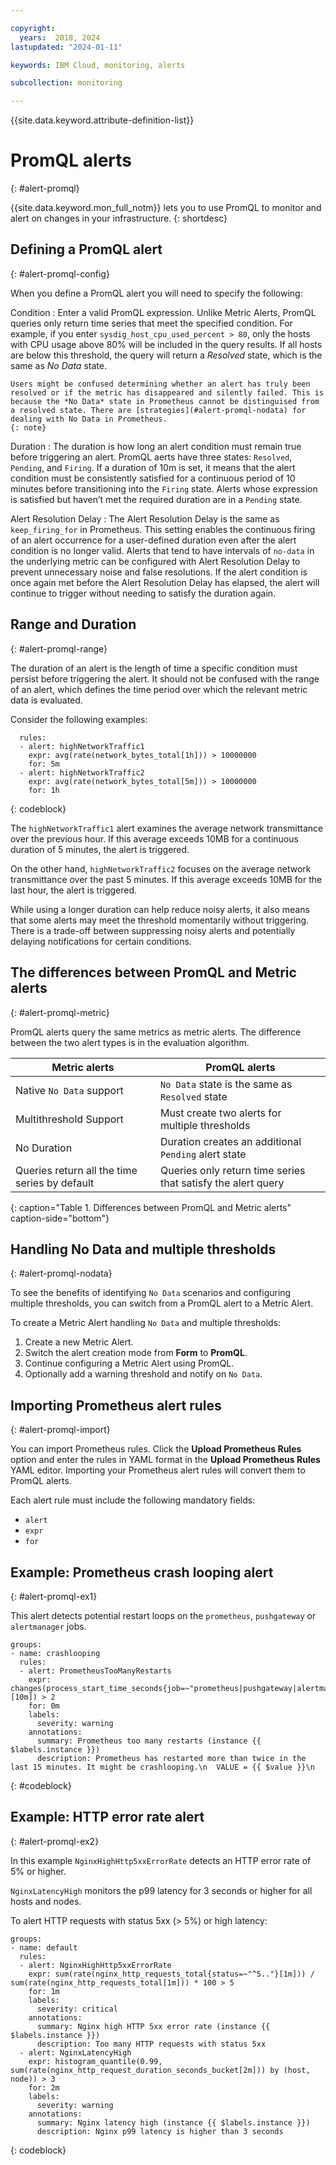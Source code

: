 ```yaml
---

copyright:
  years:  2018, 2024
lastupdated: "2024-01-11"

keywords: IBM Cloud, monitoring, alerts

subcollection: monitoring

---
```


{{site.data.keyword.attribute-definition-list}}

# PromQL alerts
{: #alert-promql}

{{site.data.keyword.mon_full_notm}} lets you to use PromQL to monitor and alert on changes in your infrastructure.
{: shortdesc}

## Defining a PromQL alert
{: #alert-promql-config}

When you define a PromQL alert you will need to specify the following:

Condition
:   Enter a valid PromQL expression. Unlike Metric Alerts, PromQL queries only return time series that meet the specified condition. For example, if you enter `sysdig_host_cpu_used_percent > 80`, only the hosts with CPU usage above 80% will be included in the query results. If all hosts are below this threshold, the query will return a *Resolved* state, which is the same as *No Data* state.

    Users might be confused determining whether an alert has truly been resolved or if the metric has disappeared and silently failed. This is because the *No Data* state in Prometheus cannot be distinguised from a resolved state. There are [strategies](#alert-promql-nodata) for dealing with No Data in Prometheus.
    {: note}

Duration
:   The duration is how long an alert condition must remain true before triggering an alert. PromQL aerts have three states: `Resolved`, `Pending`, and `Firing`. If a duration of 10m is set, it means that the alert condition must be consistently satisfied for a continuous period of 10 minutes before transitioning into the `Firing` state. Alerts whose expression is satisfied but haven’t met the required duration are in a `Pending` state.

Alert Resolution Delay
:   The Alert Resolution Delay is the same as `keep_firing_for` in Prometheus. This setting enables the continuous firing of an alert occurrence for a user-defined duration even after the alert condition is no longer valid. Alerts that tend to have intervals of `no-data` in the underlying metric can be configured with Alert Resolution Delay to prevent unnecessary noise and false resolutions. If the alert condition is once again met before the Alert Resolution Delay has elapsed, the alert will continue to trigger without needing to satisfy the duration again.

## Range and Duration
{: #alert-promql-range}

The duration of an alert is the length of time a specific condition must persist before triggering the alert. It should not be confused with the range of an alert, which defines the time period over which the relevant metric data is evaluated.

Consider the following examples:

```text
  rules:
  - alert: highNetworkTraffic1
    expr: avg(rate(network_bytes_total[1h])) > 10000000
    for: 5m
  - alert: highNetworkTraffic2
    expr: avg(rate(network_bytes_total[5m])) > 10000000
    for: 1h
```
{: codeblock}

The `highNetworkTraffic1` alert examines the average network transmittance over the previous hour. If this average exceeds 10MB for a continuous duration of 5 minutes, the alert is triggered.

On the other hand, `highNetworkTraffic2` focuses on the average network transmittance over the past 5 minutes. If this average exceeds 10MB for the last hour, the alert is triggered.

While using a longer duration can help reduce noisy alerts, it also means that some alerts may meet the threshold momentarily without triggering. There is a trade-off between suppressing noisy alerts and potentially delaying notifications for certain conditions.

## The differences between PromQL and Metric alerts
{: #alert-promql-metric}

PromQL alerts query the same metrics as metric alerts. The difference between the two alert types is in the evaluation algorithm.

| Metric alerts | PromQL alerts | 
| -------------- | -------------- |
| Native `No Data` support | `No Data` state is the same as `Resolved` state |
| Multithreshold Support |	Must create two alerts for multiple thresholds |
| No Duration |	Duration creates an additional `Pending` alert state |
| Queries return all the time series by default |	Queries only return time series that satisfy the alert query |
{: caption="Table 1. Differences between PromQL and Metric alerts" caption-side="bottom"}

## Handling No Data and multiple thresholds
{: #alert-promql-nodata}

To see the benefits of identifying `No Data` scenarios and configuring multiple thresholds, you can switch from a PromQL alert to a Metric Alert.

To create a Metric Alert handling `No Data` and multiple thresholds:

1. Create a new Metric Alert.
2. Switch the alert creation mode from **Form** to **PromQL**.
3. Continue configuring a Metric Alert using PromQL.
4. Optionally add a warning threshold and notify on `No Data`.


## Importing Prometheus alert rules
{: #alert-promql-import}

You can import Prometheus rules. Click the **Upload Prometheus Rules** option and enter the rules in YAML format in the **Upload Prometheus Rules** YAML editor. Importing your Prometheus alert rules will convert them to PromQL alerts.

Each alert rule must include the following mandatory fields:

* `alert`
* `expr`
* `for`

## Example: Prometheus crash looping alert
{: #alert-promql-ex1}

This alert detects potential restart loops on the `prometheus`, `pushgateway` or `alertmanager` jobs.

```text
groups:
- name: crashlooping
  rules:
  - alert: PrometheusTooManyRestarts
    expr: changes(process_start_time_seconds{job=~"prometheus|pushgateway|alertmanager"}[10m]) > 2
    for: 0m
    labels:
      severity: warning
    annotations:
      summary: Prometheus too many restarts (instance {{ $labels.instance }})
      description: Prometheus has restarted more than twice in the last 15 minutes. It might be crashlooping.\n  VALUE = {{ $value }}\n
```
{: #codeblock}

## Example: HTTP error rate alert
{: #alert-promql-ex2}

In this example `NginxHighHttp5xxErrorRate` detects an HTTP error rate of 5% or higher.

`NginxLatencyHigh` monitors the p99 latency for 3 seconds or higher for all hosts and nodes.

To alert HTTP requests with status 5xx (> 5%) or high latency:

```text
groups:
- name: default
  rules:
  - alert: NginxHighHttp5xxErrorRate
    expr: sum(rate(nginx_http_requests_total{status=~"^5.."}[1m])) / sum(rate(nginx_http_requests_total[1m])) * 100 > 5
    for: 1m
    labels:
      severity: critical
    annotations:
      summary: Nginx high HTTP 5xx error rate (instance {{ $labels.instance }})
      description: Too many HTTP requests with status 5xx
  - alert: NginxLatencyHigh
    expr: histogram_quantile(0.99, sum(rate(nginx_http_request_duration_seconds_bucket[2m])) by (host, node)) > 3
    for: 2m
    labels:
      severity: warning
    annotations:
      summary: Nginx latency high (instance {{ $labels.instance }})
      description: Nginx p99 latency is higher than 3 seconds
```
{: codeblock}

